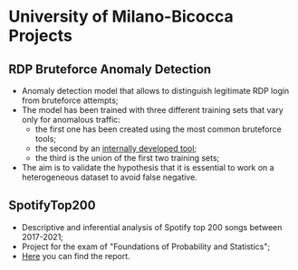 # University of Milano-Bicocca Projects

## RDP Bruteforce Anomaly Detection
- Anomaly detection model that allows to distinguish legitimate RDP login from bruteforce attempts;
- The model has been trained with three different training sets that vary only for anomalous traffic:
  - the first one has been created using the most common bruteforce tools;
  - the second by an [internally developed tool](AnomalyDetectionBruteRDP/brute.py);
  - the third is the union of the first two training sets;
- The aim is to validate the hypothesis that it is essential to work on a heterogeneous dataset to avoid false negative.

## SpotifyTop200
- Descriptive and inferential analysis of Spotify top 200 songs between 2017-2021;
- Project for the exam of "Foundations of Probability and Statistics";
- [Here](SpotifyTop200/Final.md) you can find the report.